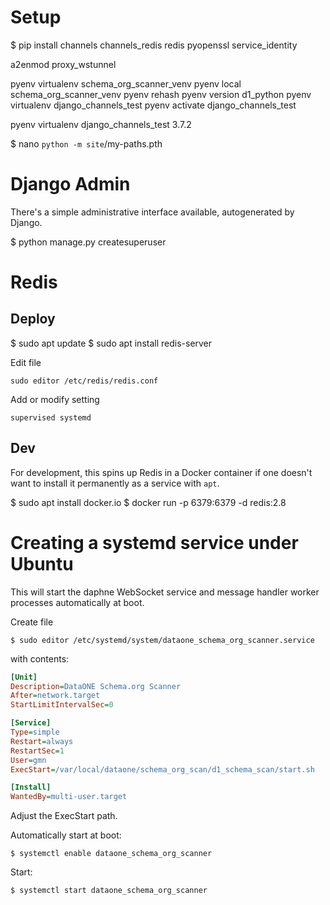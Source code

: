 # Setup

  $ pip install channels channels_redis redis pyopenssl service_identity
  
  a2enmod proxy_wstunnel

  pyenv virtualenv schema_org_scanner_venv
  pyenv local schema_org_scanner_venv
  pyenv rehash
  pyenv version d1_python
  pyenv virtualenv django_channels_test
  pyenv activate django_channels_test 
  
  pyenv virtualenv django_channels_test 3.7.2
  
  $ nano `python -m site`/my-paths.pth 
  
# Django Admin

There's a simple administrative interface available, autogenerated by Django. 
 
  $ python manage.py createsuperuser

# Redis

## Deploy

  $ sudo apt update
  $ sudo apt install redis-server

Edit file

    sudo editor /etc/redis/redis.conf

Add or modify setting

    supervised systemd

## Dev

For development, this spins up Redis in a Docker container if one doesn't want to install it permanently as a service with `apt`.

  $ sudo apt install docker.io
  $ docker run -p 6379:6379 -d redis:2.8

# Creating a systemd service under Ubuntu

This will start the daphne WebSocket service and message handler worker processes automatically at boot.  

Create file

    $ sudo editor /etc/systemd/system/dataone_schema_org_scanner.service

with contents:

```ini
[Unit]
Description=DataONE Schema.org Scanner
After=network.target
StartLimitIntervalSec=0

[Service]
Type=simple
Restart=always
RestartSec=1
User=gmn
ExecStart=/var/local/dataone/schema_org_scan/d1_schema_scan/start.sh

[Install]
WantedBy=multi-user.target
```

Adjust the ExecStart path.

Automatically start at boot:

    $ systemctl enable dataone_schema_org_scanner

Start:

    $ systemctl start dataone_schema_org_scanner
